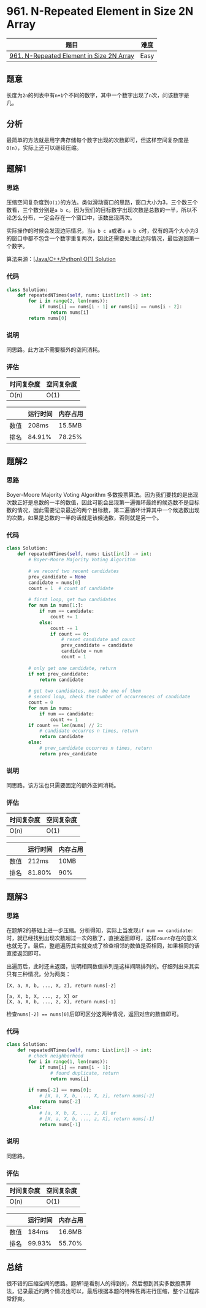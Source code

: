 # 961. N-Repeated Element in Size 2N Array

| 题目 | 难度 |
| ---- | ---- |
| [961. N-Repeated Element in Size 2N Array](https://leetcode.com/problems/n-repeated-element-in-size-2n-array/) | Easy |

## 题意

长度为`2n`的列表中有`n+1`个不同的数字，其中一个数字出现了`n`次，问该数字是几。

## 分析

最简单的方法就是用字典存储每个数字出现的次数即可，但这样空间复杂度是`O(n)`，实际上还可以继续压缩。

## 题解1

### 思路

压缩空间复杂度到`O(1)`的方法。类似滑动窗口的思路，窗口大小为3，三个数三个数看，三个数分别是`a b c`。因为我们的目标数字出现次数是总数的一半，所以不论怎么分布，一定会存在一个窗口中，该数出现两次。

实际操作的时候会发现边际情况，当`a b c a`或者`a a b c`时，仅有的两个大小为3的窗口中都不包含一个数字重复两次，因此还需要处理此边际情况，最后返回第一个数字。

算法来源：[[Java/C++/Python] O(1) Solution](https://leetcode.com/problems/n-repeated-element-in-size-2n-array/discuss/208563/JavaC%2B%2BPython-O(1)-Solution)

### 代码

```python
class Solution:
    def repeatedNTimes(self, nums: List[int]) -> int:
        for i in range(2, len(nums)):
            if nums[i] == nums[i - 1] or nums[i] == nums[i - 2]:
                return nums[i]
        return nums[0]
```

### 说明

同思路。此方法不需要额外的空间消耗。

### 评估

| 时间复杂度 | 空间复杂度 |
| ---- | ---- |
| O(n) | O(1) |

| | 运行时间 | 内存占用 |
| ---- | ---- | ---- |
| 数值 | 208ms | 15.5MB |
| 排名 | 84.91% | 78.25% |

## 题解2

### 思路

Boyer-Moore Majority Voting Algorithm 多数投票算法。因为我们要找的是出现次数正好是总数的一半的数值，因此可能会出现第一遍循环最终的候选数不是目标数的情况，因此需要记录最近的两个目标数，第二遍循环计算其中一个候选数出现的次数，如果是总数的一半的话就是该候选数，否则就是另一个。

### 代码

```python
class Solution:
    def repeatedNTimes(self, nums: List[int]) -> int:
        # Boyer-Moore Majority Voting Algorithm
        
        # we record two recent candidates
        prev_candidate = None
        candidate = nums[0]
        count = 1  # count of candidate
        
        # first loop, get two candidates
        for num in nums[1:]:
            if num == candidate:
                count += 1
            else:
                count -= 1
                if count == 0:
                    # reset candidate and count
                    prev_candidate = candidate
                    candidate = num
                    count = 1
        
        # only get one candidate, return
        if not prev_candidate:
            return candidate
        
        # get two candidates, must be one of them
        # second loop, check the number of occurrences of candidate
        count = 0
        for num in nums:
            if num == candidate:
                count += 1
        if count == len(nums) // 2:
            # candidate occurres n times, return
            return candidate
        else:
            # prev_candidate occurres n times, return
            return prev_candidate
```

### 说明

同思路。该方法也只需要固定的额外空间消耗。

### 评估

| 时间复杂度 | 空间复杂度 |
| ---- | ---- |
| O(n) | O(1) |

| | 运行时间 | 内存占用 |
| ---- | ---- | ---- |
| 数值 | 212ms | 10MB |
| 排名 | 81.80% | 90% |

## 题解3

### 思路

在题解2的基础上进一步压缩。分析得知，实际上当发现`if num == candidate:`时，就已经找到出现次数超过一次的数了，直接返回即可，这样`count`存在的意义也就无了。最后，整趟遍历其实就变成了检查相邻的数值是否相同，如果相同的话直接返回即可。

出遍历后，此时还未返回，说明相同数值排列是这样间隔排列的。仔细列出来其实只有三种情况，分为两类：

```
[X, a, X, b, ..., X, z], return nums[-2]
```

```
[a, X, b, X, ..., z, X] or 
[X, a, X, b, ..., z, X], return nums[-1]
```

检查`nums[-2] == nums[0]`后即可区分这两种情况，返回对应的数值即可。

### 代码

```python
class Solution:
    def repeatedNTimes(self, nums: List[int]) -> int:
        # check neighborhood
        for i in range(1, len(nums)):
            if nums[i] == nums[i - 1]:
                # found duplicate, return
                return nums[i]
        
        if nums[-2] == nums[0]:
            # [X, a, X, b, ..., X, z], return nums[-2]
            return nums[-2]
        else:
            # [a, X, b, X, ..., z, X] or 
            # [X, a, X, b, ..., z, X], return nums[-1]
            return nums[-1]
```

### 说明

同思路。

### 评估

| 时间复杂度 | 空间复杂度 |
| ---- | ---- |
| O(n) | O(1) |

| | 运行时间 | 内存占用 |
| ---- | ---- | ---- |
| 数值 | 184ms | 16.6MB |
| 排名 | 99.93% | 55.70% |

## 总结

很不错的压缩空间的思路。题解1是看别人的得到的，然后想到其实多数投票算法，记录最近的两个情况也可以，最后根据本题的特殊性再进行压缩，整个过程非常舒爽。
